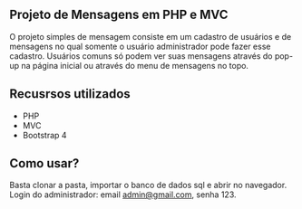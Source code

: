 ## Projeto de Mensagens em PHP e MVC

O projeto simples de mensagem consiste em um cadastro de usuários e de mensagens no qual somente o usuário administrador pode fazer esse cadastro. 
Usuários comuns só podem ver suas mensagens através do pop-up na página inicial ou através do menu de mensagens no topo.

## Recusrsos utilizados
- PHP
- MVC
- Bootstrap 4

## Como usar?
Basta clonar a pasta, importar o banco de dados sql e abrir no navegador.
Login do administrador: email admin@gmail.com, senha 123.
